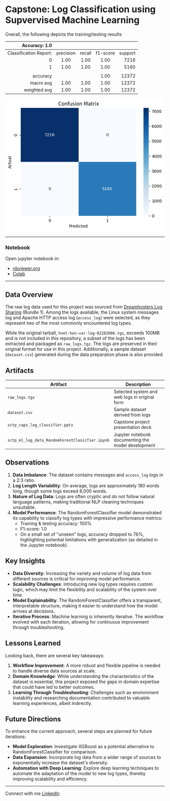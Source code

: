 # Capstone: Log Classification using Supvervised Machine Learning

Overall, the following depicts the training/testing results


|          Accuracy: 1.0 |           |        |          |         |
|-----------------------:|:---------:|:------:|:--------:|--------:|
| Classification Report: | precision | recall | f1-score | support |
|                      0 |   1.00    |  1.00  |   1.00   |    7216 |
|                      1 |   1.00    |  1.00  |   1.00   |    5160 |
|                        |           |        |          |         |
|               accuracy |           |        |   1.00   |   12372 |
|              macro avg |   1.00    |  1.00  |   1.00   |   12372 |
|           weighted avg |   1.00    |  1.00  |   1.00   |   12372 |


![Classifier Confusion Matrix](assets/confusion_matrix.png)

---
### Notebook
Open jupyter notebook in:
- [nbviewer.org](https://nbviewer.org/github/fc510/sctp-caps-log-classifier/blob/main/sctp_ml_log_data_RandomForestClassifier.ipynb)
- [Colab](https://colab.research.google.com/github/fc510/sctp-caps-log-classifier/blob/main/sctp_ml_log_data_RandomForestClassifier.ipynb)

***
## Data Overview

The raw log data used for this project was sourced from [Dreamhosters Log Sharing](https://log-sharing.dreamhosters.com) (Bundle 1). Among the logs available, the Linux system messages log and Apache HTTP access log (`access_log`) were selected, as they represent two of the most commonly encountered log types.

While the original tarball, `hnet-hon-var-log-02282006.tgz`, exceeds 100MB and is not included in this repository, a subset of the logs has been extracted and packaged as `raw_logs.tgz`. The logs are preserved in their original format for use in this project. Additionally, a sample dataset (`dataset.csv`) generated during the data preparation phase is also provided.

## Artifacts

| Artifact                              | Description                                      |
|---------------------------------------|--------------------------------------------------|
| `raw_logs.tgz`                        | Selected system and web logs in original form    |
| `dataset.csv`                         | Sample dataset derived from logs                 |
| `sctp_caps_log_classifier.pptx`       | Capstone project presentation deck               |
| `sctp_ml_log_data_RandomForestClassifier.ipynb` | Jupyter notebook documenting the model development |

## Observations

1. **Data Imbalance**: The dataset contains messages and `access_log` logs in a 2:3 ratio.
2. **Log Length Variability**: On average, logs are approximately 180 words long, though some logs exceed 8,000 words.
3. **Nature of Log Data**: Logs are often cryptic and do not follow natural language patterns, making traditional NLP cleaning techniques unsuitable.
4. **Model Performance**: The RandomForestClassifier model demonstrated its capability to classify log types with impressive performance metrics:
   - Training & testing accuracy: 100%
   - F1-score: 1.0
   - On a small set of "unseen" logs, accuracy dropped to 76%, highlighting potential limitations with generalization (as detailed in the Jupyter notebook).

## Key Insights

- **Data Diversity**: Increasing the variety and volume of log data from different sources is critical for improving model performance.
- **Scalability Challenges**: Introducing new log types requires custom logic, which may limit the flexibility and scalability of the system over time.
- **Model Explainability**: The RandomForestClassifier offers a transparent, interpretable structure, making it easier to understand how the model arrives at decisions.
- **Iterative Process**: Machine learning is inherently iterative. The workflow evolved with each iteration, allowing for continuous improvement through troubleshooting.

## Lessons Learned

Looking back, there are several key takeaways:

1. **Workflow Improvement**: A more robust and flexible pipeline is needed to handle diverse data sources at scale.
2. **Domain Knowledge**: While understanding the characteristics of the dataset is essential, this project exposed the gaps in domain expertise that could have led to better outcomes.
3. **Learning Through Troubleshooting**: Challenges such as environment instability and researching documentation contributed to valuable learning experiences, albeit indirectly.

## Future Directions

To enhance the current approach, several steps are planned for future iterations:

- **Model Exploration**: Investigate XGBoost as a potential alternative to RandomForestClassifier for comparison.
- **Data Expansion**: Incorporate log data from a wider range of sources to exponentially increase the dataset's diversity.
- **Automation with Deep Learning**: Explore deep learning techniques to automate the adaptation of the model to new log types, thereby improving scalability and efficiency.


***
Connect with me [LinkedIn](https://www.linkedin.com/in/franklinchui/) 


